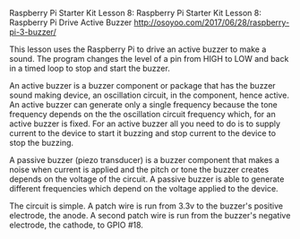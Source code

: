 Raspberry Pi Starter Kit Lesson 8: Raspberry Pi Starter Kit Lesson 8: Raspberry Pi Drive Active Buzzer
http://osoyoo.com/2017/06/28/raspberry-pi-3-buzzer/

This lesson uses the Raspberry Pi to drive an active buzzer to make a sound. The program changes the level of a pin from HIGH to LOW
and back in a timed loop to stop and start the buzzer.

An active buzzer is a buzzer component or package that has the buzzer sound making device, an oscillation circuit, in the component,
hence active. An active buzzer can generate only a single frequency because the tone frequency depends on the the
oscillation circuit frequency which, for an active buzzer is fixed. For an active buzzer all you need to do is to supply
current to the device to start it buzzing and stop current to the device to stop the buzzing.

A passive buzzer (piezo transducer) is a buzzer component that makes a noise when current is applied and the pitch or tone
the buzzer creates depends on the voltage of the circuit. A passive buzzer is able to generate different frequencies which
depend on the voltage applied to the device.

The circuit is simple. A patch wire is run from 3.3v to the buzzer's positive electrode, the anode. A second patch wire is run from
the buzzer's negative electrode, the cathode, to GPIO #18.
